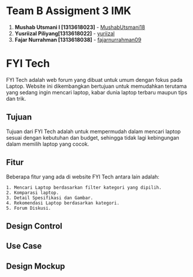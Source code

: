 # Team B Assigment 3 IMK
1. **Mushab Utsmani I [1313618023]** - [MushabUtsmani18](https://github.com/MushabUtsmani18)
2. **Yusriizal Piliyang[1313618022]** - [yuriizal](https://github.com/yusriizal)
3. **Fajar Nurrahman [1313618038]** - [fajarnurrahman09](https://github.com/fajarnurrahman09)

# FYI Tech

FYI Tech adalah web forum yang dibuat untuk umum dengan fokus pada Laptop. Website ini dikembangkan bertujuan untuk memudahkan terutama yang sedang ingin mencari laptop, kabar dunia laptop terbaru maupun tips dan trik.

## Tujuan

Tujuan dari FYI Tech adalah untuk mempermudah dalam mencari laptop sesuai dengan kebutuhan dan budget, sehingga tidak lagi kebingungan dalam memilih laptop yang cocok.

## Fitur

Beberapa fitur yang ada di website FYI Tech antara lain adalah:

    1. Mencari Laptop berdasarkan filter kategori yang dipilih.
    2. Komparasi laptop.
    3. Detail Spesifikasi dan Gambar.
    4. Rekomendasi Laptop berdasarkan kategori.
    5. Forum Diskusi.
    
    
## Design Control

## Use Case

## Design Mockup


